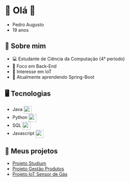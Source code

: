 # 👋 Olá 👋
- Pedro Augusto
- 19 anos

## 🚀 Sobre mim
- 💻 Estudante de Ciência da Computação (4° período)
- 🔧 Foco em Back-End
- 🤖 Interesse em IoT
- 🌱 Atualmente aprendendo Spring-Boot

## 🖥️ Tecnologias 
- Java <img src="https://github.com/user-attachments/assets/ad7cdf35-40d5-49ff-86b9-a77002a484ba" style="vertical-align: middle; width: 25px;">
- Python <img src="https://github.com/user-attachments/assets/98f59e15-6119-4b77-bf7c-fd6be0a8f10c" style="vertical-align: middle; width: 25px;">
- SQL <img src="https://github.com/user-attachments/assets/5fd87bed-bebf-45a1-8d44-2148a535ed68" style="vertical-align: middle; width: 25px;">
- Javascript <img src="https://github.com/user-attachments/assets/373968aa-54eb-4c2d-b14f-308c2439190e" style="vertical-align: middle; width: 25px;">

## 💼 Meus projetos
- [Projeto Studium](https://github.com/Pedraugust0/Studium)
- [Projeto Gestão Produtos](https://github.com/karddigitalmente/Gestao-Produtos)
- [Projeto IoT Sensor de Gás](https://github.com/Pedraugust0/AuraSense)

<!--## 📫 Como me encontrar
- https://github.com/Pedraugust0-->
